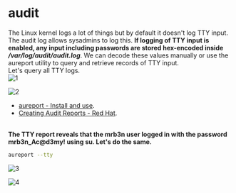 # audit
The Linux kernel logs a lot of things but by default it doesn't log TTY input. The audit log allows sysadmins to log this. **If logging of TTY input is enabled, any
input including passwords are stored hex-encoded inside _/var/log/audit/audit.log_**. We can decode these values manually or use the aureport utility to query and retrieve
records of TTY input.
</br>Let's query all TTY logs.</br>
![1](https://github.com/alejandro-pentest/Privilege-Escalation-Cheat-sheet/assets/161533623/9a4bf881-bbfe-47f3-b750-8de22ad2f3d1)


![2](https://github.com/alejandro-pentest/Hacking-Web/assets/161533623/358d69b8-c2b2-4d55-83a2-b1d0b189cf6d)


- [aureport - Install and use](https://ubunlog.com/aureport-resumenes-registros-sistema/).</bd>
- [Creating Audit Reports - Red Hat](https://access.redhat.com/documentation/es-es/red_hat_enterprise_linux/7/html/security_guide/sec-creating_audit_reports).</br></br>

**The TTY report reveals that the mrb3n user logged in with the password mrb3n_Ac@d3my! using su. Let's do the same.** </br>
```bash
aureport --tty
```
![3](https://github.com/alejandro-pentest/Hacking-Web/assets/161533623/c27f8560-36c8-4175-94be-eeb4d5bbe60d)

![4](https://github.com/alejandro-pentest/Privilege-Escalation-Cheat-sheet/assets/161533623/8789c469-fd44-404e-88f2-901ae3e64e85)
